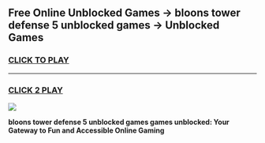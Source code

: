 
## Free Online Unblocked Games → bloons tower defense 5 unblocked games → Unblocked Games
<h3>
<a href="https://premium.freeplayer.one?title=bloons_tower_defense_5_unblocked_games&ref=21F">CLICK TO PLAY</a></h3>
<hr>

<h3>
<a href="https://premium.freeplayer.one?title=bloons_tower_defense_5_unblocked_games&ref=21F">CLICK 2 PLAY</a>
  
</h3>

<a href="https://premium.freeplayer.one?title=bloons_tower_defense_5_unblocked_games&ref=21F/"><img src="https://clearcache.store/games.png"></a>


**bloons tower defense 5 unblocked games games unblocked: Your Gateway to Fun and Accessible Online Gaming**
